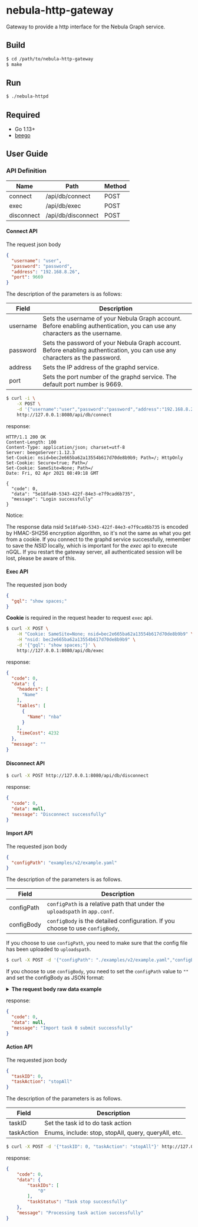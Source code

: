 # nebula-http-gateway

Gateway to provide a http interface for the Nebula Graph service.

## Build

```bash
$ cd /path/to/nebula-http-gateway
$ make
```

## Run

```bash
$ ./nebula-httpd
```

## Required

- Go 1.13+
- [beego](https://beego.me/)

## User Guide

### API Definition

| Name       | Path               | Method |
|------------|--------------------|--------|
| connect    | /api/db/connect    | POST   |
| exec       | /api/db/exec       | POST   |
| disconnect | /api/db/disconnect | POST   |

#### Connect API ####

The request json body

```json
{
  "username": "user",
  "password": "password",
  "address": "192.168.8.26",
  "port": 9669
}
```

The description of the parameters is as follows:

| Field    | Description                                                                                                                 |
|----------|-----------------------------------------------------------------------------------------------------------------------------|
| username | Sets the username of your Nebula Graph account. Before enabling authentication, you can use any characters as the username. |
| password | Sets the password of your Nebula Graph account. Before enabling authentication, you can use any characters as the password. |
| address  | Sets the IP address of the graphd service.                                                                                  |
| port     | Sets the port number of the graphd service. The default port number is 9669.                                                |

```bash
$ curl -i \
    -X POST \
    -d '{"username":"user","password":"password","address":"192.168.8.26","port":9669}' \
    http://127.0.0.1:8080/api/db/connect
```

response:

```
HTTP/1.1 200 OK
Content-Length: 100
Content-Type: application/json; charset=utf-8
Server: beegoServer:1.12.3
Set-Cookie: nsid=bec2e665ba62a13554b617d70de8b9b9; Path=/; HttpOnly
Set-Cookie: Secure=true; Path=/
Set-Cookie: SameSite=None; Path=/
Date: Fri, 02 Apr 2021 08:49:18 GMT

{
  "code": 0,
  "data": "5e18fa40-5343-422f-84e3-e7f9cad6b735",
  "message": "Login successfully"
}
```

Notice:

The response data nsid `5e18fa40-5343-422f-84e3-e7f9cad6b735` is encoded by HMAC-SH256 encryption algorithm, so it's not the same as what you get from a cookie.
If you connect to the graphd service successfully, remember to save the *NSID* locally, which is important for the *exec* api to execute nGQL.
If you restart the gateway server, all authenticated session will be lost, please be aware of this.

#### Exec API ####

The requested json body

```json
{
  "gql": "show spaces;"
}
```

**Cookie** is required in the request header to request `exec` api.


```bash
$ curl -X POST \
    -H "Cookie: SameSite=None; nsid=bec2e665ba62a13554b617d70de8b9b9" \
    -H "nsid: bec2e665ba62a13554b617d70de8b9b9" \
    -d '{"gql": "show spaces;"}' \
    http://127.0.0.1:8080/api/db/exec
```

response:

```json
{
  "code": 0,
  "data": {
    "headers": [
      "Name"
    ],
    "tables": [
      {
        "Name": "nba"
      }
    ],
    "timeCost": 4232
  },
  "message": ""
}
```

#### Disconnect API ####

```bash
$ curl -X POST http://127.0.0.1:8080/api/db/disconnect
```

response:

```json
{
  "code": 0,
  "data": null,
  "message": "Disconnect successfully"
}
```

#### Import API #### 

The requested json body

```json
{
  "configPath": "examples/v2/example.yaml"
}
```

The description of the parameters is as follows.

| Field      | Description                                                  |
| ---------- | ------------------------------------------------------------ |
| configPath | `configPath` is a relative path that under the `uploadspath` in `app.conf`. |
| configBody | `configBody` is the detailed configuration. If you choose to use `configBody`, |

If you choose to use `configPath`, you need to make sure that the config file has been uploaded to `uploadspath`.

```bash
$ curl -X POST -d '{"configPath": "./examples/v2/example.yaml","configBody": {}}' http://127.0.0.1:8080/api/task/import
```

If you choose to use `configBody`, you need to set the `configPath` value to `""` and set the configBody as JSON format:

<details><summary><strong>The request body raw data example</strong></summary>

```json
{
  "configPath": "",
  "configBody": {
    "version": "v2",
    "description": "example",
    "removeTempFiles": false,
    "clientSettings": {
      "retry": 3,
      "concurrency": 2,
      "channelBufferSize": 1,
      "space": "importer_test",
      "connection": {
        "user": "root",
        "password": "nebula",
        "address": "graphd1:9669,graphd2:9669"
      },
      "postStart": {
        "commands": "UPDATE CONFIGS storage:wal_ttl=3600;\nUPDATE CONFIGS storage:rocksdb_column_family_options = { disable_auto_compactions = true };\nDROP SPACE IF EXISTS importer_test;\nCREATE SPACE IF NOT EXISTS importer_test(partition_num=5, replica_factor=1, vid_type=FIXED_STRING(10));\nUSE importer_test;\nCREATE TAG course(name string, credits int);\nCREATE TAG building(name string);\nCREATE TAG student(name string, age int, gender string);\nCREATE EDGE follow(likeness double);\nCREATE EDGE choose(grade int);\nCREATE TAG course_no_props();\nCREATE TAG building_no_props();\nCREATE EDGE follow_no_props();\n",
        "afterPeriod": "8s"
      },
      "preStop": {
        "commands": "UPDATE CONFIGS storage:rocksdb_column_family_options = { disable_auto_compactions = false };\nUPDATE CONFIGS storage:wal_ttl=86400;\n"
      }
    },
    "logPath": "./uploads/examples/v2/err/test.log",
    "files": [
      {
        "path": "./uploads/examples/v2/choose.csv",
        "batchSize": 2,
        "inOrder": false,
        "type": "csv",
        "csv": {
          "withHeader": false,
          "withLabel": false
        },
        "schema": {
          "type": "edge",
          "edge": {
            "name": "choose",
            "withRanking": false,
            "props": [
              {
                "name": "grade",
                "type": "int"
              }
            ]
          }
        }
      },
      {
        "path": "./uploads/examples/v2/course.csv",
        "failDataPath": "./uploads/examples/v2/err/course.csv",
        "batchSize": 2,
        "inOrder": true,
        "type": "csv",
        "csv": {
          "withHeader": false,
          "withLabel": false
        },
        "schema": {
          "type": "vertex",
          "vertex": {
            "tags": [
              {
                "name": "course",
                "props": [
                  {
                    "name": "name",
                    "type": "string"
                  },
                  {
                    "name": "credits",
                    "type": "int"
                  }
                ]
              },
              {
                "name": "building",
                "props": [
                  {
                    "name": "name",
                    "type": "string"
                  }
                ]
              }
            ]
          }
        }
      },
      {
        "path": "./uploads/examples/v2/course-with-header.csv",
        "failDataPath": "./uploads/examples/v2/err/course-with-header.csv",
        "batchSize": 2,
        "inOrder": true,
        "type": "csv",
        "csv": {
          "withHeader": true,
          "withLabel": true
        },
        "schema": {
          "type": "vertex"
        }
      },
      {
        "path": "./uploads/examples/v2/follow-with-label.csv",
        "failDataPath": "./uploads/examples/v2/err/follow-with-label.csv",
        "batchSize": 2,
        "inOrder": true,
        "type": "csv",
        "csv": {
          "withHeader": false,
          "withLabel": true
        },
        "schema": {
          "type": "edge",
          "edge": {
            "name": "follow",
            "withRanking": true,
            "srcVID": {
              "index": 0
            },
            "dstVID": {
              "index": 2
            },
            "rank": {
              "index": 3
            },
            "props": [
              {
                "name": "likeness",
                "type": "double",
                "index": 1
              }
            ]
          }
        }
      },
      {
        "path": "./uploads/examples/v2/follow-with-label-and-str-vid.csv",
        "failDataPath": "./uploads/examples/v2/err/follow-with-label-and-str-vid.csv",
        "batchSize": 2,
        "inOrder": true,
        "type": "csv",
        "csv": {
          "withHeader": false,
          "withLabel": true
        },
        "schema": {
          "type": "edge",
          "edge": {
            "name": "follow",
            "withRanking": true,
            "srcVID": {
              "index": 0
            },
            "dstVID": {
              "index": 2
            },
            "rank": {
              "index": 3
            },
            "props": [
              {
                "name": "likeness",
                "type": "double",
                "index": 1
              }
            ]
          }
        }
      },
      {
        "path": "./uploads/examples/v2/follow.csv",
        "failDataPath": "./uploads/examples/v2/err/follow.csv",
        "batchSize": 2,
        "type": "csv",
        "csv": {
          "withHeader": false,
          "withLabel": false
        },
        "schema": {
          "type": "edge",
          "edge": {
            "name": "follow",
            "withRanking": true,
            "props": [
              {
                "name": "likeness",
                "type": "double"
              }
            ]
          }
        }
      },
      {
        "path": "./uploads/examples/v2/follow-with-header.csv",
        "failDataPath": "./uploads/examples/v2/err/follow-with-header.csv",
        "batchSize": 2,
        "type": "csv",
        "csv": {
          "withHeader": true,
          "withLabel": false
        },
        "schema": {
          "type": "edge",
          "edge": {
            "name": "follow",
            "withRanking": true
          }
        }
      },
      {
        "path": "./uploads/examples/v2/student.csv",
        "failDataPath": "./uploads/examples/v2/err/student.csv",
        "batchSize": 2,
        "type": "csv",
        "csv": {
          "withHeader": false,
          "withLabel": false
        },
        "schema": {
          "type": "vertex",
          "vertex": {
            "tags": [
              {
                "name": "student",
                "props": [
                  {
                    "name": "name",
                    "type": "string"
                  },
                  {
                    "name": "age",
                    "type": "int"
                  },
                  {
                    "name": "gender",
                    "type": "string"
                  }
                ]
              }
            ]
          }
        }
      },
      {
        "path": "./uploads/examples/v2/student.csv",
        "failDataPath": "./uploads/examples/v2/err/student_index.csv",
        "batchSize": 2,
        "type": "csv",
        "csv": {
          "withHeader": false,
          "withLabel": false
        },
        "schema": {
          "type": "vertex",
          "vertex": {
            "vid": {
              "index": 1
            },
            "tags": [
              {
                "name": "student",
                "props": [
                  {
                    "name": "age",
                    "type": "int",
                    "index": 2
                  },
                  {
                    "name": "name",
                    "type": "string",
                    "index": 1
                  },
                  {
                    "name": "gender",
                    "type": "string"
                  }
                ]
              }
            ]
          }
        }
      },
      {
        "path": "./uploads/examples/v2/student-with-label-and-str-vid.csv",
        "failDataPath": "./uploads/examples/v2/err/student_label_str_vid.csv",
        "batchSize": 2,
        "type": "csv",
        "csv": {
          "withHeader": false,
          "withLabel": true
        },
        "schema": {
          "type": "vertex",
          "vertex": {
            "vid": {
              "index": 1
            },
            "tags": [
              {
                "name": "student",
                "props": [
                  {
                    "name": "age",
                    "type": "int",
                    "index": 2
                  },
                  {
                    "name": "name",
                    "type": "string",
                    "index": 1
                  },
                  {
                    "name": "gender",
                    "type": "string"
                  }
                ]
              }
            ]
          }
        }
      },
      {
        "path": "./uploads/examples/v2/follow.csv",
        "failDataPath": "./uploads/examples/v2/err/follow_index.csv",
        "batchSize": 2,
        "limit": 3,
        "type": "csv",
        "csv": {
          "withHeader": false,
          "withLabel": false
        },
        "schema": {
          "type": "edge",
          "edge": {
            "name": "follow",
            "srcVID": {
              "index": 0
            },
            "dstVID": {
              "index": 1
            },
            "rank": {
              "index": 2
            },
            "props": [
              {
                "name": "likeness",
                "type": "double",
                "index": 3
              }
            ]
          }
        }
      },
      {
        "path": "./uploads/examples/v2/follow-delimiter.csv",
        "failDataPath": "./uploads/examples/v2/err/follow-delimiter.csv",
        "batchSize": 2,
        "type": "csv",
        "csv": {
          "withHeader": true,
          "withLabel": false,
          "delimiter": "|"
        },
        "schema": {
          "type": "edge",
          "edge": {
            "name": "follow",
            "withRanking": true
          }
        }
      },
      {
        "path": "./uploads/examples/v2/follow.csv",
        "failDataPath": "./uploads/examples/v2/err/follow_http.csv",
        "batchSize": 2,
        "limit": 3,
        "type": "csv",
        "csv": {
          "withHeader": false,
          "withLabel": false
        },
        "schema": {
          "type": "edge",
          "edge": {
            "name": "follow",
            "srcVID": {
              "index": 0
            },
            "dstVID": {
              "index": 1
            },
            "rank": {
              "index": 2
            },
            "props": [
              {
                "name": "likeness",
                "type": "double",
                "index": 3
              }
            ]
          }
        }
      },
      {
        "path": "./uploads/examples/v2/course.csv",
        "failDataPath": "./uploads/examples/v2/err/course-empty-props.csv",
        "batchSize": 2,
        "inOrder": true,
        "type": "csv",
        "csv": {
          "withHeader": false,
          "withLabel": false,
          "delimiter": ","
        },
        "schema": {
          "type": "vertex",
          "vertex": {
            "vid": {
              "index": 0
            },
            "tags": [
              {
                "name": "course_no_props"
              }
            ]
          }
        }
      },
      {
        "path": "./uploads/examples/v2/course.csv",
        "failDataPath": "./uploads/examples/v2/err/course-multi-empty-props.csv",
        "batchSize": 2,
        "inOrder": true,
        "type": "csv",
        "csv": {
          "withHeader": false,
          "withLabel": false,
          "delimiter": ","
        },
        "schema": {
          "type": "vertex",
          "vertex": {
            "vid": {
              "index": 0
            },
            "tags": [
              {
                "name": "course_no_props"
              },
              {
                "name": "building_no_props"
              }
            ]
          }
        }
      },
      {
        "path": "./uploads/examples/v2/course.csv",
        "failDataPath": "./uploads/examples/v2/err/course-mix-empty-props.csv",
        "batchSize": 2,
        "inOrder": true,
        "type": "csv",
        "csv": {
          "withHeader": false,
          "withLabel": false,
          "delimiter": ","
        },
        "schema": {
          "type": "vertex",
          "vertex": {
            "vid": {
              "index": 0
            },
            "tags": [
              {
                "name": "course_no_props"
              },
              {
                "name": "building",
                "props": [
                  {
                    "name": "name",
                    "type": "string",
                    "index": 3
                  }
                ]
              }
            ]
          }
        }
      },
      {
        "path": "./uploads/examples/v2/course.csv",
        "failDataPath": "./uploads/examples/v2/err/course-mix-empty-props-2.csv",
        "batchSize": 2,
        "inOrder": true,
        "type": "csv",
        "csv": {
          "withHeader": false,
          "withLabel": false,
          "delimiter": ","
        },
        "schema": {
          "type": "vertex",
          "vertex": {
            "vid": {
              "index": 0
            },
            "tags": [
              {
                "name": "building",
                "props": [
                  {
                    "name": "name",
                    "type": "string",
                    "index": 3
                  }
                ]
              },
              {
                "name": "course_no_props"
              }
            ]
          }
        }
      },
      {
        "path": "./uploads/examples/v2/follow.csv",
        "failDataPath": "./uploads/examples/v2/err/follow-empty-props.csv",
        "batchSize": 2,
        "type": "csv",
        "csv": {
          "withHeader": false,
          "withLabel": false,
          "delimiter": ","
        },
        "schema": {
          "type": "edge",
          "edge": {
            "name": "follow_no_props",
            "withRanking": false,
            "dstVID": {
              "index": 1
            },
            "srcVID": {
              "index": 0
            }
          }
        }
      }
    ]
  }
}
```
</details>


response:

```json
{
  "code": 0,
  "data": null,
  "message": "Import task 0 submit successfully"
}
```

#### Action API ####

The requested json body

```json
{
  "taskID": 0,
  "taskAction": "stopAll"
}
```

The description of the parameters is as follows.

| Field      | Description                                          |
| ---------- | ---------------------------------------------------- |
| taskID     | Set the task id to do task action                    |
| taskAction | Enums, include: stop, stopAll, query, queryAll, etc. |

```bash
$ curl -X POST -d '{"taskID": 0, "taskAction": "stopAll"}' http://127.0.0.1:8080/api/task/import/action
```

response:

```json
{
    "code": 0,
    "data": {
        "taskIDs": [
            "0"
        ],
        "taskStatus": "Task stop successfully"
    },
    "message": "Processing task action successfully"
}
```

